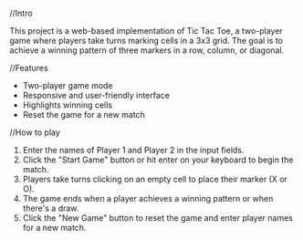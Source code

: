 //Intro

This project is a web-based implementation of Tic Tac Toe, a two-player game where players take turns marking cells in a 3x3 grid. The goal is to achieve a winning pattern of three markers in a row, column, or diagonal.

//Features

- Two-player game mode
- Responsive and user-friendly interface
- Highlights winning cells
- Reset the game for a new match

//How to play

1. Enter the names of Player 1 and Player 2 in the input fields.
2. Click the "Start Game" button or hit enter on your keyboard to begin the match.
3. Players take turns clicking on an empty cell to place their marker (X or O).
4. The game ends when a player achieves a winning pattern or when there's a draw.
5. Click the "New Game" button to reset the game and enter player names for a new match.
